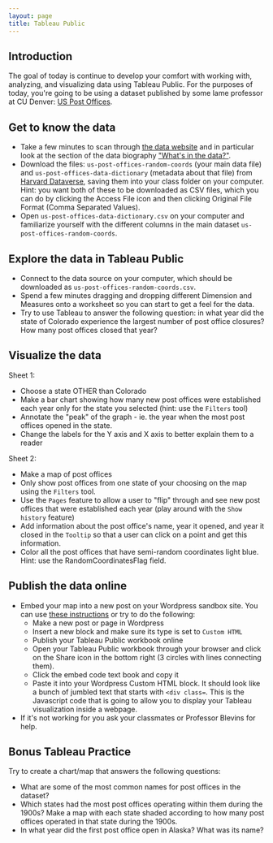 ```yaml
---
layout: page
title: Tableau Public
---
```


## Introduction

The goal of today is continue to develop your comfort with working with, analyzing, and visualizing data using Tableau Public. For the purposes of today, you're going to be using a dataset published by some lame professor at CU Denver: [US Post Offices](https://cblevins.github.io/us-post-offices/).

## Get to know the data 

- Take a few minutes to scan through [the data website](https://cblevins.github.io/us-post-offices/) and in particular look at the section of the data biography ["What's in the data?"](https://cblevins.github.io/us-post-offices/data-biography/#whats-in-the-data:~:text=What%E2%80%99s%20in%20the%20data%3F).
- Download the files: `us-post-offices-random-coords` (your main data file) and `us-post-offices-data-dictionary` (metadata about that file) from [Harvard Dataverse](https://doi.org/10.7910/DVN/NUKCNA), saving them into your class folder on your computer. Hint: you want both of these to be downloaded as CSV files, which you can do by clicking the Access File icon and then clicking Original File Format (Comma Separated Values).
- Open `us-post-offices-data-dictionary.csv` on your computer and familiarize yourself with the different columns in the main dataset `us-post-offices-random-coords`. 

## Explore the data in Tableau Public

- Connect to the data source on your computer, which should be downloaded as `us-post-offices-random-coords.csv`.
- Spend a few minutes dragging and dropping different Dimension and Measures onto a worksheet so you can start to get a feel for the data.
- Try to use Tableau to answer the following question: in what year did the state of Colorado experience the largest number of post office closures? How many post offices closed that year?

## Visualize the data

Sheet 1:

- Choose a state OTHER than Colorado
- Make a bar chart showing how many new post offices were established each year only for the state you selected (hint: use the `Filters` tool)
- Annotate the "peak" of the graph - ie. the year when the most post offices opened in the state.
- Change the labels for the Y axis and X axis to better explain them to a reader

Sheet 2:

- Make a map of post offices
- Only show post offices from one state of your choosing on the map using the `Filters` tool.
- Use the `Pages` feature to allow a user to "flip" through and see new post offices that were established each year (play around with the `Show history` feature)
- Add information about the post office's name, year it opened, and year it closed in the `Tooltip` so that a user can click on a point and get this information.
- Color all the post offices that have semi-random coordinates light blue. Hint: use the RandomCoordinatesFlag field.


## Publish the data online

- Embed your map into a new post on your Wordpress sandbox site. You can use [these instructions](https://youtu.be/LVmpQ2c0fmg?t=269) or try to do the following:
  - Make a new post or page in Wordpress
  - Insert a new block and make sure its type is set to `Custom HTML`
  - Publish your Tableau Public workbook online
  - Open your Tableau Public workbook through your browser and click on the Share icon in the bottom right (3 circles with lines connecting them).
  - Click the embed code text book and copy it
  - Paste it into your Wordpress Custom HTML block. It should look like a bunch of jumbled text that starts with `<div class=`. This is the Javascript code that is going to allow you to display your Tableau visualization inside a webpage.
- If it's not working for you ask your classmates or Professor Blevins for help. 

## Bonus Tableau Practice

Try to create a chart/map that answers the following questions:

- What are some of the most common names for post offices in the dataset?
- Which states had the most post offices operating within them during the 1900s? Make a map with each state shaded according to how many post offices operated in that state during the 1900s.
- In what year did the first post office open in Alaska? What was its name?

